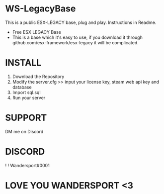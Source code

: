 # WS-LegacyBase
This is a public ESX-LEGACY base, plug and play. Instructions in Readme.

- Free ESX LEGACY Base
- This is a base which it's easy to use, if you download it through github.com/esx-framework/esx-legacy it will be complicated.
# INSTALL
1. Download the Repository
2. Modify the server.cfg >> input your license key, steam web api key and database
3. Import sql.sql
4. Run your server

# SUPPORT
DM me on Discord

# DISCORD
! ! Wandersport#0001

# LOVE YOU WANDERSPORT <3
